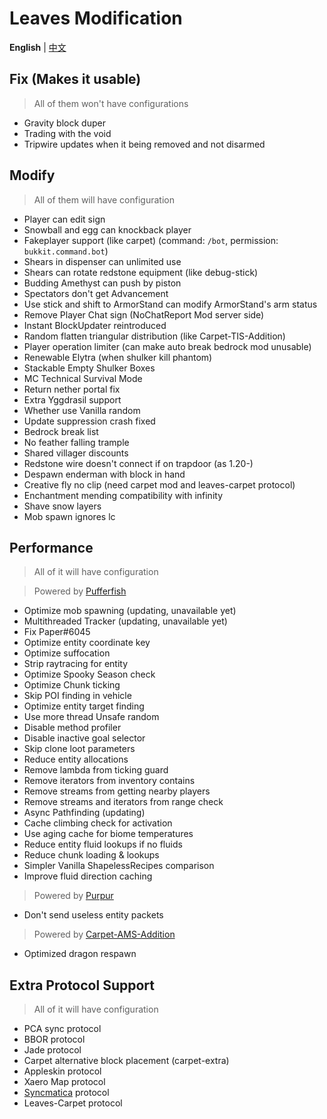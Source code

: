 Leaves Modification
===========

**English** | [中文](https://github.com/LeavesMC/Leaves/blob/master/docs/MODIFICATION_cn.md)

## Fix (Makes it usable)

> All of them won't have configurations

- Gravity block duper
- Trading with the void
- Tripwire updates when it being removed and not disarmed

## Modify

> All of them will have configuration

- Player can edit sign
- Snowball and egg can knockback player
- Fakeplayer support (like carpet) (command: `/bot`, permission: `bukkit.command.bot`)
- Shears in dispenser can unlimited use
- Shears can rotate redstone equipment (like debug-stick)
- Budding Amethyst can push by piston
- Spectators don't get Advancement
- Use stick and shift to ArmorStand can modify ArmorStand's arm status
- Remove Player Chat sign (NoChatReport Mod server side)
- Instant BlockUpdater reintroduced
- Random flatten triangular distribution (like Carpet-TIS-Addition)
- Player operation limiter (can make auto break bedrock mod unusable)
- Renewable Elytra (when shulker kill phantom)
- Stackable Empty Shulker Boxes
- MC Technical Survival Mode
- Return nether portal fix
- Extra Yggdrasil support
- Whether use Vanilla random
- Update suppression crash fixed
- Bedrock break list
- No feather falling trample
- Shared villager discounts
- Redstone wire doesn't connect if on trapdoor (as 1.20-)
- Despawn enderman with block in hand
- Creative fly no clip (need carpet mod and leaves-carpet protocol)
- Enchantment mending compatibility with infinity
- Shave snow layers
- Mob spawn ignores lc

## Performance

> All of it will have configuration

> Powered by [Pufferfish](https://github.com/pufferfish-gg/Pufferfish)

- Optimize mob spawning (updating, unavailable yet)
- Multithreaded Tracker (updating, unavailable yet)
- Fix Paper#6045
- Optimize entity coordinate key
- Optimize suffocation
- Strip raytracing for entity
- Optimize Spooky Season check
- Optimize Chunk ticking
- Skip POI finding in vehicle
- Optimize entity target finding
- Use more thread Unsafe random
- Disable method profiler
- Disable inactive goal selector
- Skip clone loot parameters
- Reduce entity allocations
- Remove lambda from ticking guard
- Remove iterators from inventory contains
- Remove streams from getting nearby players
- Remove streams and iterators from range check
- Async Pathfinding (updating)
- Cache climbing check for activation
- Use aging cache for biome temperatures
- Reduce entity fluid lookups if no fluids
- Reduce chunk loading & lookups
- Simpler Vanilla ShapelessRecipes comparison
- Improve fluid direction caching

> Powered by [Purpur](https://github.com/PurpurMC/Purpur)
- Don't send useless entity packets

> Powered by [Carpet-AMS-Addition](https://github.com/Minecraft-AMS/Carpet-AMS-Addition)
- Optimized dragon respawn

## Extra Protocol Support

> All of it will have configuration

- PCA sync protocol
- BBOR protocol
- Jade protocol
- Carpet alternative block placement (carpet-extra)
- Appleskin protocol
- Xaero Map protocol
- [Syncmatica](https://github.com/End-Tech/syncmatica) protocol
- Leaves-Carpet protocol
